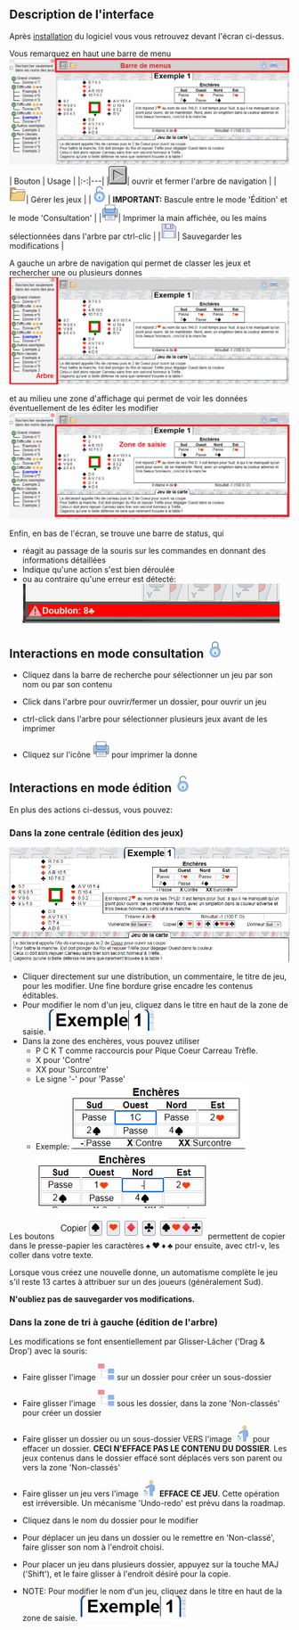 ## Description de l'interface

Après [installation](./install.md) du logiciel vous vous retrouvez devant l'écran ci-dessus.

Vous remarquez en haut une barre de menu
![Barres des menus](./doc/menus.png)
| Bouton | Usage |
|:-:|---|
|![Barres des menus](./images/arrow_d.png)| ouvrir et fermer l'arbre de navigation |
|![Barres des menus](./images/dossier.png)| Gérer les jeux |
|![Accès éditeur](./images/Unlock.png)| **IMPORTANT:** Bascule entre le mode 'Édition' et le mode 'Consultation' |
|![Imprimer](./images/print_30px.png)| Imprimer la main affichée, ou les mains sélectionnées dans l'arbre par ctrl-clic |
|![Sauver](./images/save_30px.png)| Sauvegarder les modifications |

A gauche un arbre de navigation qui permet de classer les jeux et rechercher une ou plusieurs donnes
![Arbre](./doc/arbre.png)

et au milieu une zone d'affichage qui permet de voir les données éventuellement de les éditer les modifier
![Zone de saisie](./doc/saisie.png)

Enfin, en bas de l'écran, se trouve une barre de status, qui

-   réagit au passage de la souris sur les commandes en donnant des informations détaillées
-   Indique qu'une action s'est bien déroulée
-   ou au contraire qu'une erreur est détecté: ![Erreur](./doc/status.png)

## Interactions en mode consultation ![Mode consultation](./images/Lock.png)

-   Cliquez dans la barre de recherche pour sélectionner un jeu par son nom ou par son contenu

-   Click dans l'arbre pour ouvrir/fermer un dossier, pour ouvrir un jeu

-   ctrl-click dans l'arbre pour sélectionner plusieurs jeux avant de les imprimer

-   Cliquez sur l'icône ![Imprimer](./images/print_30px.png) pour imprimer la donne

## Interactions en mode édition ![Mode édition](./images/Unlock.png)

En plus des actions ci-dessus, vous pouvez:

### Dans la zone centrale (édition des jeux)

![Mode édition](./doc/editer.png)

-   Cliquer directement sur une distribution, un commentaire, le titre de jeu, pour les modifier. Une fine bordure grise encadre les contenus éditables.
-   Pour modifier le nom d'un jeu, cliquez dans le titre en haut de la zone de saisie. ![titre](./doc/titre.png)
-   Dans la zone des enchères, vous pouvez utiliser
    -   P C K T comme raccourcis pour Pique Coeur Carreau Trèfle.
    -   X pour 'Contre'
    -   XX pour 'Surcontre'
    -   Le signe '-' pour 'Passe'
    -   Exemple: ![Exemple 1](./doc/enchere1.png) ![Exemple 2](./doc/enchere2.png)

Les boutons ![Boutons](./doc/boutons.png) permettent de copier dans le presse-papier les caractères **♠ ♥ ♦ ♣** pour ensuite, avec ctrl-v, les coller dans votre texte.

Lorsque vous créez une nouvelle donne, un automatisme complète le jeu s'il reste 13 cartes à attribuer sur un des joueurs (généralement Sud).

**N'oubliez pas de sauvegarder vos modifications.**

### Dans la zone de tri à gauche (édition de l'arbre)

Les modifications se font ensentiellement par Glisser-Lâcher ('Drag & Drop') avec la souris:

-   Faire glisser l'image ![Arborescence](./images/subtree.png) sur un dossier pour créer un sous-dossier

-   Faire glisser l'image ![Arborescence](./images/subtree.png) sous les dossier, dans la zone 'Non-classés' pour créer un dossier

-   Faire glisser un dossier ou un sous-dossier VERS l'image ![Poubelle](./images/trash_40px.png) pour effacer un dossier. **CECI N'EFFACE PAS LE CONTENU DU DOSSIER**. Les jeux contenus dans le dossier effacé sont déplacés vers son parent ou vers la zone 'Non-classés'

-   Faire glisser un jeu vers l'image ![Poubelle](./images/trash_40px.png) **EFFACE CE JEU**. Cette opération est irréversible. Un mécanisme 'Undo-redo' est prévu dans la roadmap.

-   Cliquez dans le nom du dossier pour le modifier

-   Pour déplacer un jeu dans un dossier ou le remettre en 'Non-classé', faire glisser son nom à l'endroit choisi.

-   Pour placer un jeu dans plusieurs dossier, appuyez sur la touche MAJ ('Shift'), et le faire glisser à l'endroit désiré pour la copie.

-   NOTE: Pour modifier le nom d'un jeu, cliquez dans le titre en haut de la zone de saisie. ![titre](./doc/titre.png)
